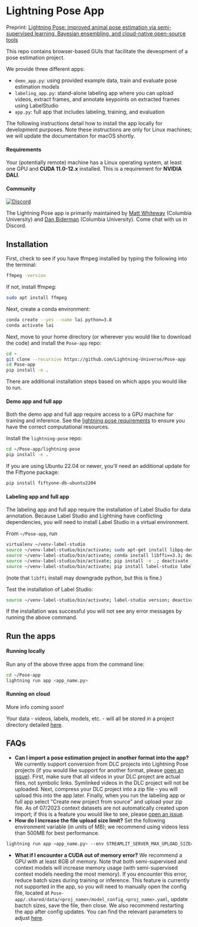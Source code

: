 # Lightning Pose App

Preprint: [Lightning Pose: improved animal pose estimation via semi-supervised learning, Bayesian ensembling, and cloud-native open-source tools](https://www.biorxiv.org/content/10.1101/2023.04.28.538703v1)

This repo contains browser-based GUIs that facilitate the deveopment of a pose estimation project.

We provide three different apps:
* `demo_app.py`: using provided example data, train and evaluate pose estimation models
* `labeling_app.py`: stand-alone labeling app where you can upload videos, extract frames, and annotate keypoints on extracted frames using LabelStudio
* `app.py`: full app that includes labeling, training, and evaluation

The following instructions detail how to install the app locally for development purposes.
Note these instructions are only for Linux machines; we will update the documentation for macOS 
shortly.

#### Requirements
Your (potentially remote) machine has a Linux operating system, 
at least one GPU and **CUDA 11.0-12.x** installed. 
This is a requirement for **NVIDIA DALI**.

#### Community
[![Discord](https://img.shields.io/discord/1103381776895856720)](https://discord.gg/tDUPdRj4BM)

The Lightning Pose app is primarily maintained by 
[Matt Whiteway](https://themattinthehatt.github.io/) (Columbia University)
and 
[Dan Biderman](https://dan-biderman.netlify.app) (Columbia University). 
Come chat with us in Discord.

## Installation

First, check to see if you have ffmpeg installed by typing the following into the terminal:
```bash
ffmpeg -version
```
If not, install ffmpeg:
```bash
sudo apt install ffmpeg
```

Next, create a conda environment:

```bash
conda create --yes --name lai python=3.8
conda activate lai
```

Next, move to your home directory (or wherever you would like to download the code) 
and install the `Pose-app` repo:
```bash
cd ~
git clone --recursive https://github.com/Lightning-Universe/Pose-app
cd Pose-app
pip install -e .
```

There are additional installation steps based on which apps you would like to run.

#### Demo app and full app
Both the demo app and full app require access to a GPU machine for training and inference. See the
[lightning pose requirements](https://github.com/danbider/lightning-pose#requirements) 
to ensure you have the correct computational resources.

Install the `lightning-pose` repo:
```bash
cd ~/Pose-app/lightning-pose
pip install -e .
```

If you are using Ubuntu 22.04 or newer, you'll need an additional update for the Fiftyone package:
```bash
pip install fiftyone-db-ubuntu2204
```

#### Labeling app and full app
The labeling app and full app require the installation of Label Studio for data annotation. 
Because Label Studio and Lightning have conflicting dependencies, you will need to install 
Label Studio in a virtual environment. 

From `~/Pose-app`, run
```bash
virtualenv ~/venv-label-studio
source ~/venv-label-studio/bin/activate; sudo apt-get install libpq-dev; deactivate
source ~/venv-label-studio/bin/activate; conda install libffi==3.3; deactivate
source ~/venv-label-studio/bin/activate; pip install -e .; deactivate
source ~/venv-label-studio/bin/activate; pip install label-studio label-studio-sdk; deactivate
```

(note that `libffi` install may downgrade python, but this is fine.)

Test the installation of Label Studio:
```bash
source ~/venv-label-studio/bin/activate; label-studio version; deactivate
```
If the installation was successful you will not see any error messages by running the above command.

## Run the apps

#### Running locally
Run any of the above three apps from the command line:
```bash
cd ~/Pose-app
lightning run app <app_name.py>
```

#### Running on cloud
More info coming soon!

[comment]: <> (Running the app on the cloud is easy!)
[comment]: <> (```bash)
[comment]: <> (lightning run app <app_name.py> --cloud --env NVIDIA_DRIVER_CAPABILITIES=compute,utility,video)
[comment]: <> (```)

Your data - videos, labels, models, etc. - will all be stored in a project directory detailed 
[here](docs/directory_structure.md).

## FAQs

* **Can I import a pose estimation project in another format into the app?** 
We currently support conversion from DLC projects into Lightning Pose projects
(if you would like support for another format, 
please [open an issue](https://github.com/Lightning-Universe/Pose-app/issues)). 
First, make sure that all videos in your DLC project are actual files, not symbolic links. 
Symlinked videos in the DLC project will not be uploaded. 
Next, compress your DLC project into a zip file - you will upload this into the app later.
Finally, when you run the labeling app or full app select "Create new project from source" and
upload your zip file. As of 07/2023 context datasets are not automatically created upon import; if
this is a feature you would like to see, 
please [open an issue](https://github.com/Lightning-Universe/Pose-app/issues). 
* **How do I increase the file upload size limit?**
Set the following environment variable (in units of MB);
 we recommend using videos less than 500MB for best performance.
```bash
lightning run app <app_name.py> --env STREAMLIT_SERVER_MAX_UPLOAD_SIZE=500
```
* **What if I encounter a CUDA out of memory error?** 
We recommend a GPU with at least 8GB of memory. 
Note that both semi-supervised and context models will increase memory usage (with semi-supervised 
context models needing the most memory).
If you encounter this error, reduce batch sizes during training or inference.
This feature is currently not supported in the app, so you will need to manually open the config
file, located at `Pose-app/.shared/data/<proj_name>/model_config_<proj_name>.yaml`, update bactch
sizes, save the file, then close. 
We also recommend restarting the app after config updates.
You can find the relevant parameters to adjust 
[here](https://github.com/danbider/lightning-pose/blob/main/docs/config.md). 
